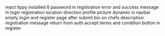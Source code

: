 react tippy installed
6 password in registration
error and success message in login
registration location direction
profile picture dynamic in navbar
empty login and register page after submit
bio on chefs description
registration message return from auth
accept terms and condition button in register